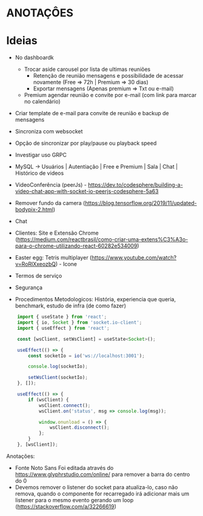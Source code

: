 # ANOTAÇÔES

# Ideias

-   No dashboardk
    -   Trocar aside carousel por lista de ultimas reuniões
        -   Retenção de reunião mensagens e possibilidade de acessar novamente (Free => 72h | Premium => 30 dias)
        -   Exportar mensagens (Apenas premium => Txt ou e-mail)
    -   Premium agendar reunião e convite por e-mail (com link para marcar no calendário)

-   Criar template de e-mail para convite de reunião e backup de mensagens

-   Sincroniza com websocket
-   Opção de sincronizar por play/pause ou playback speed
-   Investigar uso GRPC
-   MySQL -> Usuários | Autentiação | Free e Premium | Sala | Chat | Histórico de videos
-   VideoConferência (peerJs) - https://dev.to/codesphere/building-a-video-chat-app-with-socket-io-peerjs-codesphere-5a63
-   Remover fundo da camera (https://blog.tensorflow.org/2019/11/updated-bodypix-2.html)
-   Chat
-   Clientes: Site e Extensão Chrome (https://medium.com/reactbrasil/como-criar-uma-extens%C3%A3o-para-o-chrome-utilizando-react-60282e534009)
-   Easter egg: Tetris multiplayer (https://www.youtube.com/watch?v=RoRlXxeozbQ) - Icone <MdVideogameAsset />

-   Termos de serviço
-   Segurança

-   Procedimentos Metodologicos: História, experiencia que queria, benchmark, estudo de infra (de como fazer)

```js
    import { useState } from 'react';
    import { io, Socket } from 'socket.io-client';
    import { useEffect } from 'react';

    const [wsClient, setWsClient] = useState<Socket>();

    useEffect(() => {
        const socketIo = io('ws://localhost:3001');

        console.log(socketIo);

        setWsClient(socketIo);
    }, []);

    useEffect(() => {
        if (wsClient) {
            wsClient.connect();
            wsClient.on('status', msg => console.log(msg));

            window.onunload = () => {
                wsClient.disconnect();
            };
        }
    }, [wsClient]);
```

Anotações: 
- Fonte Noto Sans Foi editada através do https://www.glyphrstudio.com/online/ para remover a barra do centro do 0
- Devemos remover o listener do socket para atualiza-lo, caso não remova, quando o componente for recarregado irá adicionar mais um listener para o mesmo evento gerando um loop (https://stackoverflow.com/a/32266619)